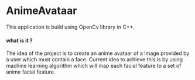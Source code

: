 # AnimeAvataar
This application is build using OpenCv library in C++. 
<h4> what is it ? </h4>
  The idea of the project is to create an anime avataar of a Image provided by a user which must contain a face. Current idea to achieve this is by using machine learning algorithm which will map each facial feature to a set of anime facial  feature.
